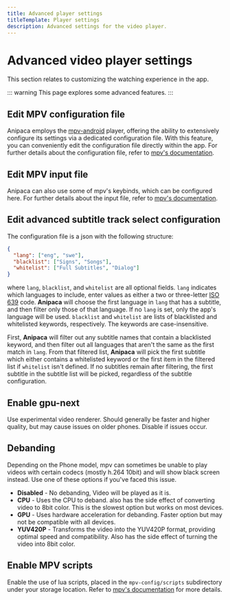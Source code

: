 ```yaml
---
title: Advanced player settings
titleTemplate: Player settings
description: Advanced settings for the video player.
---
```


# Advanced video player settings

This section relates to customizing the watching experience in the app.

::: warning
This page explores some advanced features.
:::

## Edit MPV configuration file <Badge text="None" type="info" />
Anipaca employs the [mpv-android](https://github.com/mpv-android/mpv-android) player, offering the ability to extensively configure its settings via a dedicated configuration file. With this feature, you can conveniently edit the configuration file directly within the app.
For further details about the configuration file, refer to [mpv's documentation](https://mpv.io/manual/stable/#configuration-files).

## Edit MPV input file <Badge text="None" type="info" />
Anipaca can also use some of mpv's keybinds, which can be configured here.
For further details about the input file, refer to [mpv's documentation](https://mpv.io/manual/stable/#command-interface).

## Edit advanced subtitle track select configuration

The configuration file is a json with the following structure:

```json
{
  "lang": ["eng", "swe"],
  "blacklist": ["Signs", "Songs"],
  "whitelist": ["Full Subtitles", "Dialog"]
}
```

where `lang`, `blacklist`, and `whitelist` are all optional fields. `lang` indicates which languages to include, enter values as either a two or three-letter [ISO 639](https://en.wikipedia.org/wiki/ISO_639) code.
**Anipaca** will choose the first language in `lang` that has a subtitle, and then filter only those of that language. If no `lang` is set, only the app's language will be used.
`blacklist` and `whitelist` are lists of blacklisted and whitelisted keywords, respectively. The keywords are case-insensitive.

First, **Anipaca** will filter out any subtitle names that contain a blacklisted keyword, and then filter out all languages that aren't the same as the first match in `lang`.
From that filtered list, **Anipaca** will pick the first subtitle which either contains a whitelisted keyword or the first item in the filtered list if `whitelist` isn't defined.
If no subtitles remain after filtering, the first subtitle in the subtitle list will be picked, regardless of the subtitle configuration.

## Enable gpu-next <Badge text="Off" type="info" />
Use experimental video renderer. Should generally be faster and higher quality, but may cause issues on older phones. Disable if issues occur.

## Debanding <Badge text="Disabled" type="info" />
Depending on the Phone model, mpv can sometimes be unable to play videos with certain codecs (mostly h.264 10bit) and will show black screen instead. Use one of these options if you've faced this issue.
- **Disabled** - No debanding, Video will be played as it is.
- **CPU** - Uses the CPU to deband. also has the side effect of converting video to 8bit color. This is the slowest option but works on most devices.
- **GPU** - Uses hardware acceleration for debanding. Faster option but may not be compatible with all devices.
- **YUV420P** - Transforms the video into the YUV420P format, providing optimal speed and compatibility. Also has the side effect of turning the video into 8bit color.

## Enable MPV scripts <Badge text="Off" type="info" />
Enable the use of lua scripts, placed in the `mpv-config/scripts` subdirectory under your storage location. Refer to [mpv's documentation](https://mpv.io/manual/master/#lua-scripting) for more details.

